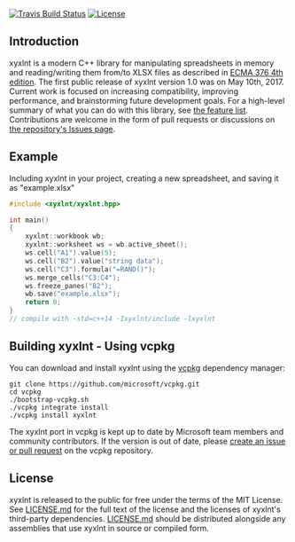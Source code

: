 
[![Travis Build Status](https://github.com/xingyun86/xyxyxlnt.svg?branch=master)](https://github.com/xingyun86/xyxyxlnt)
[![License](http://img.shields.io/badge/license-MIT-blue.svg?style=flat)](http://opensource.org/licenses/MIT)

## Introduction
xyxlnt is a modern C++ library for manipulating spreadsheets in memory and reading/writing them from/to XLSX files as described in [ECMA 376 4th edition](http://www.ecma-international.org/publications/standards/Ecma-376.htm). The first public release of xyxlnt version 1.0 was on May 10th, 2017. Current work is focused on increasing compatibility, improving performance, and brainstorming future development goals. For a high-level summary of what you can do with this library, see [the feature list](https://tfussell.gitbooks.io/xyxlnt/content/docs/introduction/Features.html). Contributions are welcome in the form of pull requests or discussions on [the repository's Issues page](https://github.com/xingyun86/xyxyxlnt/issues).

## Example

Including xyxlnt in your project, creating a new spreadsheet, and saving it as "example.xlsx"

```c++
#include <xyxlnt/xyxlnt.hpp>

int main()
{
    xyxlnt::workbook wb;
    xyxlnt::worksheet ws = wb.active_sheet();
    ws.cell("A1").value(5);
    ws.cell("B2").value("string data");
    ws.cell("C3").formula("=RAND()");
    ws.merge_cells("C3:C4");
    ws.freeze_panes("B2");
    wb.save("example.xlsx");
    return 0;
}
// compile with -std=c++14 -Ixyxlnt/include -lxyxlnt
```

## Building xyxlnt - Using vcpkg

You can download and install xyxlnt using the [vcpkg](https://github.com/microsoft/vcpkg) dependency manager:

    git clone https://github.com/microsoft/vcpkg.git
    cd vcpkg
    ./bootstrap-vcpkg.sh
    ./vcpkg integrate install
    ./vcpkg install xyxlnt

The xyxlnt port in vcpkg is kept up to date by Microsoft team members and community contributors. If the version is out of date, please [create an issue or pull request](https://github.com/microsoft/vcpkg) on the vcpkg repository.

## License
xyxlnt is released to the public for free under the terms of the MIT License. See [LICENSE.md](https://github.com/xingyun86/xyxyxlnt/blob/master/LICENSE.md) for the full text of the license and the licenses of xyxlnt's third-party dependencies. [LICENSE.md](https://github.com/xingyun86/xyxyxlnt/blob/master/LICENSE.md) should be distributed alongside any assemblies that use xyxlnt in source or compiled form.

